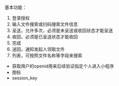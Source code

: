 基本功能：
1. 登录授权
2. 输入文件搜索或扫码搜索文件信息
3. 呈送，允许多次，必须是未呈送或收回状态才能呈送
4. 收回，必须是已呈送状态才能收回
5. 完成
6. 送回，通知发起人领取文件
7. 列表，可按照文件名称等字段来搜索


- 获取用户的openid用来后续验证指定个人进入小程序
- 图标
- session_key
